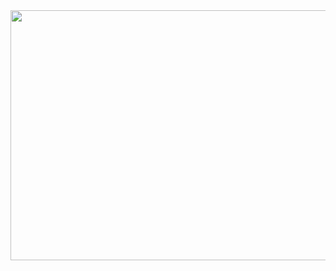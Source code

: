 <img src="https://i.namu.wiki/i/bPeLqzbPPn7gSdKihJmIwxrhJ0gfzRJ-UUare_dk8dl9p4eapvmu_X64iYoN8wcwwkVPzzf27_xVkDeuvz4Ymg.webp" width= "2000" height="400" />


